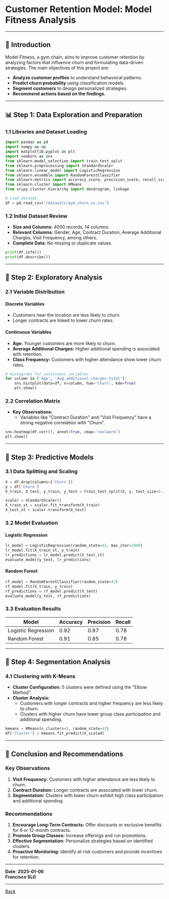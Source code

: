 # Customer Retention Model: Model Fitness Analysis

---

## 🌟 **Introduction**

Model Fitness, a gym chain, aims to improve customer retention by analyzing factors that influence churn and formulating data-driven strategies. The main objectives of this project are:

- **Analyze customer profiles** to understand behavioral patterns.
- **Predict churn probability** using classification models.
- **Segment customers** to design personalized strategies.
- **Recommend actions based on the findings.**

---

## 📊 **Step 1: Data Exploration and Preparation**

### 1.1 **Libraries and Dataset Loading**
```python
import pandas as pd
import numpy as np
import matplotlib.pyplot as plt
import seaborn as sns
from sklearn.model_selection import train_test_split
from sklearn.preprocessing import StandardScaler
from sklearn.linear_model import LogisticRegression
from sklearn.ensemble import RandomForestClassifier
from sklearn.metrics import accuracy_score, precision_score, recall_score
from sklearn.cluster import KMeans
from scipy.cluster.hierarchy import dendrogram, linkage

# Load dataset
df = pd.read_csv('/datasets/gym_churn_us.csv')
```

### 1.2 **Initial Dataset Review**
- **Size and Columns:** 4000 records, 14 columns.
- **Relevant Columns:** Gender, Age, Contract Duration, Average Additional Charges, Visit Frequency, among others.
- **Complete Data:** No missing or duplicate values.

```python
print(df.info())
print(df.describe())
```

---

## 🌄 **Step 2: Exploratory Analysis**

### 2.1 **Variable Distribution**

#### Discrete Variables
- Customers near the location are less likely to churn.
- Longer contracts are linked to lower churn rates.

#### Continuous Variables
- **Age:** Younger customers are more likely to churn.
- **Average Additional Charges:** Higher additional spending is associated with retention.
- **Class Frequency:** Customers with higher attendance show lower churn rates.

```python
# Histograms for continuous variables
for column in ['Age', 'Avg_additional_charges_total']:
    sns.histplot(data=df, x=column, hue='Churn', kde=True)
    plt.show()
```

### 2.2 **Correlation Matrix**
- **Key Observations:**
  - Variables like "Contract Duration" and "Visit Frequency" have a strong negative correlation with "Churn".

```python
sns.heatmap(df.corr(), annot=True, cmap='coolwarm')
plt.show()
```

---

## 🔧 **Step 3: Predictive Models**

### 3.1 **Data Splitting and Scaling**
```python
X = df.drop(columns=['Churn'])
y = df['Churn']
X_train, X_test, y_train, y_test = train_test_split(X, y, test_size=0.2, random_state=42)

scaler = StandardScaler()
X_train_st = scaler.fit_transform(X_train)
X_test_st = scaler.transform(X_test)
```

### 3.2 **Model Evaluation**
#### Logistic Regression
```python
lr_model = LogisticRegression(random_state=42, max_iter=1000)
lr_model.fit(X_train_st, y_train)
lr_predictions = lr_model.predict(X_test_st)
evaluate_model(y_test, lr_predictions)
```

#### Random Forest
```python
rf_model = RandomForestClassifier(random_state=42)
rf_model.fit(X_train, y_train)
rf_predictions = rf_model.predict(X_test)
evaluate_model(y_test, rf_predictions)
```

### 3.3 **Evaluation Results**
| Model                | Accuracy | Precision | Recall |
|-----------------------|-----------|-------------|--------------|
| Logistic Regression | 0.92      | 0.87        | 0.78         |
| Random Forest       | 0.91      | 0.85        | 0.78         |

---

## 🌿 **Step 4: Segmentation Analysis**

### 4.1 **Clustering with K-Means**
- **Cluster Configuration:** 5 clusters were defined using the "Elbow Method".
- **Cluster Analysis:**
  - Customers with longer contracts and higher frequency are less likely to churn.
  - Clusters with higher churn have lower group class participation and additional spending.

```python
kmeans = KMeans(n_clusters=5, random_state=42)
df['Cluster'] = kmeans.fit_predict(X_scaled)
```

---

## 🌟 **Conclusion and Recommendations**

### Key Observations
1. **Visit Frequency:** Customers with higher attendance are less likely to churn.
2. **Contract Duration:** Longer contracts are associated with lower churn.
3. **Segmentation:** Clusters with lower churn exhibit high class participation and additional spending.

### Recommendations
1. **Encourage Long-Term Contracts:** Offer discounts or exclusive benefits for 6 or 12-month contracts.
2. **Promote Group Classes:** Increase offerings and run promotions.
3. **Effective Segmentation:** Personalize strategies based on identified clusters.
4. **Proactive Monitoring:** Identify at-risk customers and provide incentives for retention.

---

**Date: 2025-01-06**  
**Francisco SLG**

---

[Back](https://frankenslg.github.io/Portafolio/)

